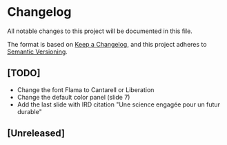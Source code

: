 # Changelog
All notable changes to this project will be documented in this file.

The format is based on [Keep a Changelog](https://keepachangelog.com/en/1.0.0/),
and this project adheres to [Semantic Versioning](https://semver.org/spec/v2.0.0.html).

## [TODO]
- Change the font Flama to Cantarell or Liberation
- Change the default color panel (slide 7)
- Add the last slide with IRD citation "Une science engagée pour un futur durable"

## [Unreleased]


